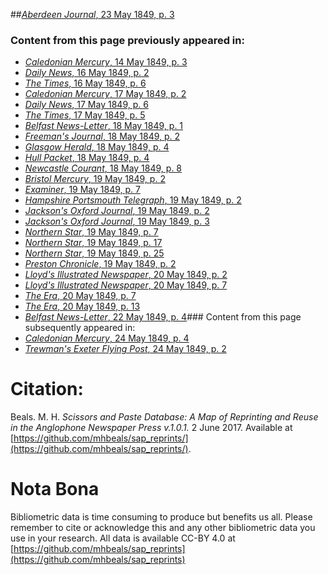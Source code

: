 ##[*Aberdeen Journal*, 23 May 1849, p. 3](https://mhbeals.github.io/sap_html/Aberdeen-Journal/Aberdeen-Journal-23-May-1849-p-3)

### Content from this page previously appeared in:
+ [*Caledonian Mercury*, 14 May 1849, p. 3](https://mhbeals.github.io/sap_html/Caledonian-Mercury/Caledonian-Mercury-14-May-1849-p-3)
+ [*Daily News*, 16 May 1849, p. 2](https://mhbeals.github.io/sap_html/Daily-News/Daily-News-16-May-1849-p-2)
+ [*The Times*, 16 May 1849, p. 6](https://mhbeals.github.io/sap_html/The-Times/The-Times-16-May-1849-p-6)
+ [*Caledonian Mercury*, 17 May 1849, p. 2](https://mhbeals.github.io/sap_html/Caledonian-Mercury/Caledonian-Mercury-17-May-1849-p-2)
+ [*Daily News*, 17 May 1849, p. 6](https://mhbeals.github.io/sap_html/Daily-News/Daily-News-17-May-1849-p-6)
+ [*The Times*, 17 May 1849, p. 5](https://mhbeals.github.io/sap_html/The-Times/The-Times-17-May-1849-p-5)
+ [*Belfast News-Letter*, 18 May 1849, p. 1](https://mhbeals.github.io/sap_html/Belfast-News-Letter/Belfast-News-Letter-18-May-1849-p-1)
+ [*Freeman's Journal*, 18 May 1849, p. 2](https://mhbeals.github.io/sap_html/Freeman's-Journal/Freeman's-Journal-18-May-1849-p-2)
+ [*Glasgow Herald*, 18 May 1849, p. 4](https://mhbeals.github.io/sap_html/Glasgow-Herald/Glasgow-Herald-18-May-1849-p-4)
+ [*Hull Packet*, 18 May 1849, p. 4](https://mhbeals.github.io/sap_html/Hull-Packet/Hull-Packet-18-May-1849-p-4)
+ [*Newcastle Courant*, 18 May 1849, p. 8](https://mhbeals.github.io/sap_html/Newcastle-Courant/Newcastle-Courant-18-May-1849-p-8)
+ [*Bristol Mercury*, 19 May 1849, p. 2](https://mhbeals.github.io/sap_html/Bristol-Mercury/Bristol-Mercury-19-May-1849-p-2)
+ [*Examiner*, 19 May 1849, p. 7](https://mhbeals.github.io/sap_html/Examiner/Examiner-19-May-1849-p-7)
+ [*Hampshire Portsmouth Telegraph*, 19 May 1849, p. 2](https://mhbeals.github.io/sap_html/Hampshire-Portsmouth-Telegraph/Hampshire-Portsmouth-Telegraph-19-May-1849-p-2)
+ [*Jackson's Oxford Journal*, 19 May 1849, p. 2](https://mhbeals.github.io/sap_html/Jackson's-Oxford-Journal/Jackson's-Oxford-Journal-19-May-1849-p-2)
+ [*Jackson's Oxford Journal*, 19 May 1849, p. 3](https://mhbeals.github.io/sap_html/Jackson's-Oxford-Journal/Jackson's-Oxford-Journal-19-May-1849-p-3)
+ [*Northern Star*, 19 May 1849, p. 7](https://mhbeals.github.io/sap_html/Northern-Star/Northern-Star-19-May-1849-p-7)
+ [*Northern Star*, 19 May 1849, p. 17](https://mhbeals.github.io/sap_html/Northern-Star/Northern-Star-19-May-1849-p-17)
+ [*Northern Star*, 19 May 1849, p. 25](https://mhbeals.github.io/sap_html/Northern-Star/Northern-Star-19-May-1849-p-25)
+ [*Preston Chronicle*, 19 May 1849, p. 2](https://mhbeals.github.io/sap_html/Preston-Chronicle/Preston-Chronicle-19-May-1849-p-2)
+ [*Lloyd's Illustrated Newspaper*, 20 May 1849, p. 2](https://mhbeals.github.io/sap_html/Lloyd's-Illustrated-Newspaper/Lloyd's-Illustrated-Newspaper-20-May-1849-p-2)
+ [*Lloyd's Illustrated Newspaper*, 20 May 1849, p. 7](https://mhbeals.github.io/sap_html/Lloyd's-Illustrated-Newspaper/Lloyd's-Illustrated-Newspaper-20-May-1849-p-7)
+ [*The Era*, 20 May 1849, p. 7](https://mhbeals.github.io/sap_html/The-Era/The-Era-20-May-1849-p-7)
+ [*The Era*, 20 May 1849, p. 13](https://mhbeals.github.io/sap_html/The-Era/The-Era-20-May-1849-p-13)
+ [*Belfast News-Letter*, 22 May 1849, p. 4](https://mhbeals.github.io/sap_html/Belfast-News-Letter/Belfast-News-Letter-22-May-1849-p-4)### Content from this page subsequently appeared in:
+ [*Caledonian Mercury*, 24 May 1849, p. 4](https://mhbeals.github.io/sap_html/Caledonian-Mercury/Caledonian-Mercury-24-May-1849-p-4)
+ [*Trewman's Exeter Flying Post*, 24 May 1849, p. 2](https://mhbeals.github.io/sap_html/Trewman's-Exeter-Flying-Post/Trewman's-Exeter-Flying-Post-24-May-1849-p-2)
                    
# Citation: 

Beals. M. H. *Scissors and Paste Database: A Map of Reprinting and Reuse in the Anglophone Newspaper Press v.1.0.1.* 2 June 2017. Available at [https://github.com/mhbeals/sap_reprints/](https://github.com/mhbeals/sap_reprints/). 
                    
# Nota Bona

Bibliometric data is time consuming to produce but benefits us all. Please remember to cite or acknowledge this and any other bibliometric data you use in your research. All data is available CC-BY 4.0 at [https://github.com/mhbeals/sap_reprints](https://github.com/mhbeals/sap_reprints)